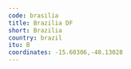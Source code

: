 ```yaml
---
code: brasilia
title: Brazilia DF
short: Brazilia
country: brazil
itu: B
coordinates: -15.60306,-48.13028
---
```

